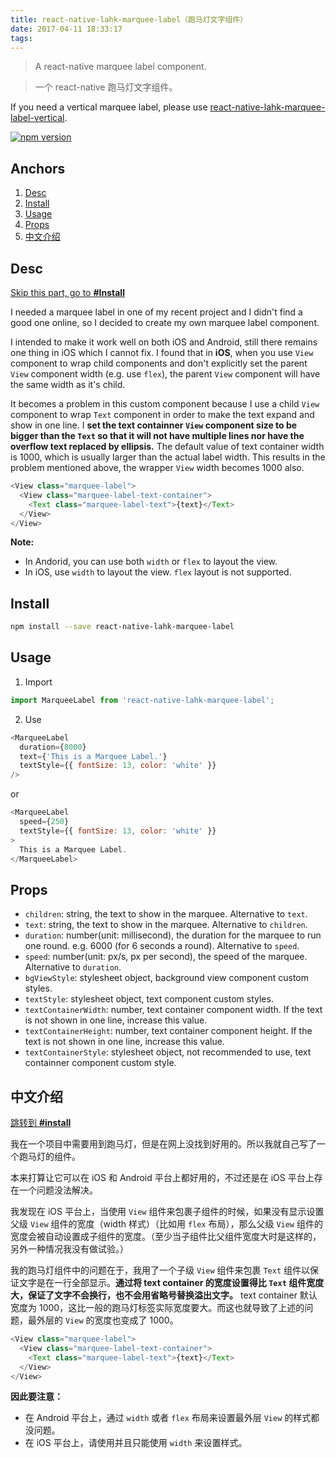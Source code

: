 ```yaml
---
title: react-native-lahk-marquee-label（跑马灯文字组件）
date: 2017-04-11 18:33:17
tags:
---
```


> A react-native marquee label component.

> 一个 react-native 跑马灯文字组件。

If you need a vertical marquee label, please use [react-native-lahk-marquee-label-vertical](https://github.com/cheng-kang/react-native-lahk-marquee-label-vertical).

[![npm version](https://badge.fury.io/js/react-native-lahk-marquee-label.svg)](https://badge.fury.io/js/react-native-lahk-marquee-label)

## Anchors

1. [Desc](#desc)
2. [Install](#install)
3. [Usage](#usage)
4. [Props](#props)
5. [中文介绍](#中文介绍)

## Desc

[Skip this part, go to **#Install**](#install)

I needed a marquee label in one of my recent project and I didn't find a good one online, so I decided to create my own marquee label component.

I intended to make it work well on both iOS and Android, still there remains one thing in iOS which I cannot fix. I found that in **iOS**, when you use `View` component to wrap child components and don't explicitly set the parent `View` component width (e.g. use `flex`), the parent `View` component will have the same width as it's child. 

It becomes a problem in this custom component because I use a child `View` component to wrap `Text` component in order to make the text expand and show in one line. I **set the text containner `View` component size to be bigger than the `Text` so that it will not have multiple lines nor have the overflow text replaced by ellipsis.** The default value of text container width is 1000, which is usually larger than the actual label width. This results in the problem mentioned above, the wrapper `View` width becomes 1000 also.

```js
<View class="marquee-label">
  <View class="marquee-label-text-container">
    <Text class="marquee-label-text">{text}</Text>
  </View>
</View>
```

**Note:**

- In Andorid, you can use both `width` or `flex` to layout the view.
- In iOS, use `width` to layout the view. `flex` layout is not supported.


## Install

```sh
npm install --save react-native-lahk-marquee-label
```

## Usage

1. Import

```js
import MarqueeLabel from 'react-native-lahk-marquee-label';
```

2. Use

```js
<MarqueeLabel
  duration={8000}
  text={'This is a Marquee Label.'}
  textStyle={{ fontSize: 13, color: 'white' }}
/>
```

or

```js
<MarqueeLabel
  speed={250}
  textStyle={{ fontSize: 13, color: 'white' }}
>
  This is a Marquee Label.
</MarqueeLabel>
```

## Props

- `children`: string, the text to show in the marquee. Alternative to `text`.
- `text`: string, the text to show in the marquee. Alternative to `children`.
- `duration`: number(unit: millisecond), the duration for the marquee to run one round. e.g. 6000 (for 6 seconds a round). Alternative to `speed`.
- `speed`: number(unit: px/s, px per second), the speed of the marquee. Alternative to `duration`.
- `bgViewStyle`: stylesheet object, background view component custom styles.
- `textStyle`: stylesheet object, text component custom styles.
- `textContainerWidth`: number, text container component width. If the text is not shown in one line, increase this value.
- `textContainerHeight`: number, text container component height. If the text is not shown in one line, increase this value.
- `textContainerStyle`: stylesheet object, not recommended to use, text containner component custom style.

## 中文介绍

[跳转到 **#install**](#install)

我在一个项目中需要用到跑马灯，但是在网上没找到好用的。所以我就自己写了一个跑马灯的组件。

本来打算让它可以在 iOS 和 Android 平台上都好用的，不过还是在 iOS 平台上存在一个问题没法解决。

我发现在 iOS 平台上，当使用 `View` 组件来包裹子组件的时候，如果没有显示设置父级 `View` 组件的宽度（width 样式）（比如用 `flex` 布局），那么父级 `View` 组件的宽度会被自动设置成子组件的宽度。（至少当子组件比父组件宽度大时是这样的，另外一种情况我没有做试验。）

我的跑马灯组件中的问题在于，我用了一个子级 `View` 组件来包裹 `Text` 组件以保证文字是在一行全部显示。**通过将 text container 的宽度设置得比 `Text` 组件宽度大，保证了文字不会换行，也不会用省略号替换溢出文字。** text container 默认宽度为 1000，这比一般的跑马灯标签实际宽度要大。而这也就导致了上述的问题，最外层的 `View` 的宽度也变成了 1000。

```js
<View class="marquee-label">
  <View class="marquee-label-text-container">
    <Text class="marquee-label-text">{text}</Text>
  </View>
</View>
```

**因此要注意：**

- 在 Android 平台上，通过 `width` 或者 `flex` 布局来设置最外层 `View` 的样式都没问题。
- 在 iOS 平台上，请使用并且只能使用 `width` 来设置样式。
